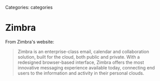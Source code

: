 Categories: categories

# Zimbra

From Zimbra's website:

> Zimbra is an enterprise-class email, calendar and collaboration solution, built for the cloud, both public and private. With a redesigned browser-based interface, Zimbra offers the most innovative messaging experience available today, connecting end users to the information and activity in their personal clouds.
